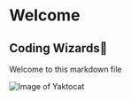 <h1>Welcome</h1>
<h2>Coding Wizards🧙</h2>

Welcome to this markdown file

![Image of Yaktocat](https://octodex.github.com/images/yaktocat.png)
